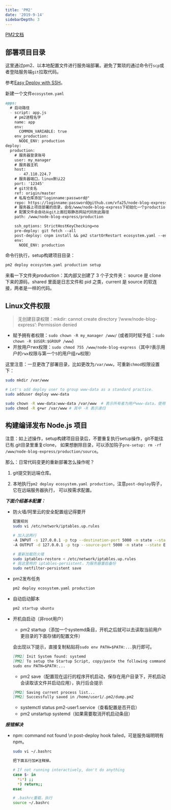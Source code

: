 ```yaml
---
title: 'PM2'
date: '2019-9-14'
sidebarDepth: 3
---
```


[PM2文档](https://pm2.io/doc/en/runtime/quick-start/?utm_source=pm2&utm_medium=website&utm_campaign=rebranding)

## 部署项目目录

这里通过pm2、以本地配置文件进行服务端部署。避免了繁琐的通过命令行`scp`或者登陆服务端`git`拉取代码。

参考[Easy Deploy with SSH](https://pm2.io/doc/en/runtime/guide/easy-deploy-with-ssh/)。

新建一个文件`ecosystem.yaml`

```md
apps:
  # 启动路径
  - script: app.js
    # pm2进程名字
    name: app
    env:
      COMMON_VARIABLE: true
    env_production:
      NODE_ENV: production
deploy:
  production:
    # 服务器登录账号
    user: my_manager
    # 服务器主机
    host:
      - 47.110.224.7
    # 服务器端口，linux默认22
    port: '12345'
    # git分支名
    ref: origin/master
    # 私有仓库添加"loginname:password@"
    repo: https://loginname:password@github.com/vfa25/node-blog-express.git
    # 服务器上项目部署的目录，会在/www/node-blog-express下初始化一个production文件夹
    # 配置文件会自动从git上面拉取静态网站代码到此路径
    path: /www/node-blog-express/production

    ssh_options: StrictHostKeyChecking=no
    pre-deploy: git fetch --all
    post-deploy: cnpm install && pm2 startOrRestart ecosystem.yaml --env production
    env:
      NODE_ENV: production
```

命令行执行，setup构建项目目录：

``` sh
pm2 deploy ecosystem.yaml production setup
```

来看一下文件夹production：其内部又创建了 3 个子文件夹：
source 是 clone 下来的源码，shared 里面是日志文件和 pid 之类，current 是 source 的软连接，两者是一样的代码。

## Linux文件权限

> 无创建目录权限：mkdir: cannot create directory ‘/www/node-blog-express’: Permission denied

- 赋予拥有者权限：`sudo chown -R my_manager /www/` (或者同时赋予组：`sudo chown -R $USER:$GROUP /www`)
- 开放用户rwx权限：`sudo chmod 755 /www/node-blog-express`（其中`7`表示用户的`rwx`权限与第一个`5`的用户组`rw`权限）

这里注意：一旦更改了部署目录，比如更改为`/var/www`，可重新`chmod`权限设置下：

```sh
sudo mkdir /var/www

# Let's add deploy user to group www-data as a standard practice.
sudo adduser deploy www-data

sudo chown -R www-data:www-data /var/www  # 表示所有者为用户www-data，使用者为用户组www-data
sudo chmod -R g+wr /var/www # 其中 -R 表示递归
```

## 构建编译发布 Node.js 项目

注意：如上述操作，setup构建项目目录后，不要重复执行setup操作，git不能往已有.git目录里重复clone，
如果想删除目录，可以添加钩子`pre-setup: rm -rf /www/node-blog-express/production/source`。

那么：日常代码变更的重新部署怎么操作呢？

1. git提交到远端仓库。

2. 本地执行`pm2 deploy ecosystem.yaml production`，注意`post-deploy`钩子，它在远端服务器执行，
可以按需求配置。

***下面介绍基本配置：***

- 防火墙/阿里云的安全配置组记得要开

  ```sh
  配置规则
  sudo vi /etc/network/iptables.up.rules

  # 加入这两行
  -A INPUT -s 127.0.0.1 -p tcp --destination-port 5000 -m state --state NEW,ESTABLISHED -j ACCEPT
  -A OUTPUT -d 127.0.0.1 -p tcp --source-port 5000 -m state --state ESTABLISHED -j ACCEPT

  # 重新加载防火墙
  sudo iptables-restore < /etc/network/iptables.up.rules
  # 我这里用的 iptables-persistent，为服务器重启备份
  sudo netfilter-persistent save
  ```

- pm2发布任务

  ``` sh
  pm2 deploy ecosystem.yaml production
  ```

- 自动启动脚本

  ``` sh
  pm2 startup ubuntu
  ```

- 开机自启动（非root用户）

  - pm2 startup（添加一个systemd条目，开机之后就可以去读取当前用户更目录的下面存储的配置文件）

  会出现以下提示，直接复制粘贴将`sudo env PATH=$PATH:...`执行即可。

  ```md
  [PM2] Init System found: systemd
  [PM2] To setup the Startup Script, copy/paste the following command:
  sudo env PATH=$PATH:...
  ```

  - pm2 save（配置现在运行的程序开机启动，保存在用户目录下，开机启动会读取该文件并启动应用），执行后会提示

  ```md
  [PM2] Saving current process list...
  [PM2] Successfully saved in /home/user1/.pm2/dump.pm2
  ```

  - systemctl status pm2-user1.service（查看配置是否开启）
  - pm2 unstartup systemd（如果需要取消开机启动条目）

***报错解决***

- npm: command not found \n post-deploy hook failed，可是服务端明明有npm。

  ```sh
  sudo vi ~/.bashrc

  把下面五行加#注释掉。

  # If not running interactively, don't do anything
  case $- in
    *i*) ;;
    *) return;;
  esac

  # .bashrc重载，执行
  source ~/.bashrc
  ```
